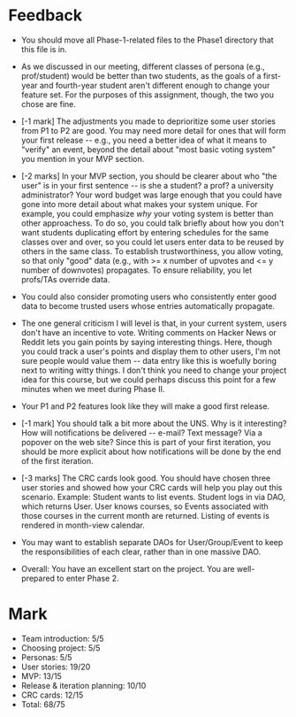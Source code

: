 # Feedback

* You should move all Phase-1-related files to the Phase1 directory that this file is in.

* As we discussed in our meeting, different classes of persona (e.g., prof/student) would be better than two students, as the goals of a first-year and fourth-year student aren't different enough to change your feature set. For the purposes of this assignment, though, the two you chose are fine.

* [-1 mark] The adjustments you made to deprioritize some user stories from P1 to P2 are good. You may need more detail for ones that will form your first release -- e.g., you need a better idea of what it means to "verify" an event, beyond the detail about "most basic voting system" you mention in your MVP section.

* [-2 marks] In your MVP section, you should be clearer about who "the user" is in your first sentence -- is she a student? a prof? a university administrator? Your word budget was large enough that you could have gone into more detail about what makes your system unique. For example, you could emphasize *why* your voting system is better than other approachess. To do so, you could talk briefly about how you don't want students duplicating effort by entering schedules for the same classes over and over, so you could let users enter data to be reused by others in the same class. To establish trustworthiness, you allow voting, so that only "good" data (e.g., with >= x number of upvotes and <= y number of downvotes) propagates. To ensure reliability, you let profs/TAs override data.

* You could also consider promoting users who consistently enter good data to become trusted users whose entries automatically propagate.

* The one general criticism I will level is that, in your current system, users don't have an incentive to vote. Writing comments on Hacker News or Reddit lets you gain points by saying interesting things. Here, though you could track a user's points and display them to other users, I'm not sure people would value them -- data entry like this is woefully boring next to writing witty things. I don't think you need to change your project idea for this course, but we could perhaps discuss this point for a few minutes when we meet during Phase II.

* Your P1 and P2 features look like they will make a good first release.

* [-1 mark] You should talk a bit more about the UNS. Why is it interesting? How will notifications be delivered -- e-mail? Text message? Via a popover on the web site? Since this is part of your first iteration, you should be more explicit about how notifications will be done by the end of the first iteration.

* [-3 marks] The CRC cards look good. You should have chosen three user stories and showed how your CRC cards will help you play out this scenario. Example: Student wants to list events. Student logs in via DAO, which returns User. User knows courses, so Events associated with those courses in the current month are returned. Listing of events is rendered in month-view calendar.

* You may want to establish separate DAOs for User/Group/Event to keep the responsibilities of each clear, rather than in one massive DAO.

* Overall: You have an excellent start on the project. You are well-prepared to enter Phase 2.

# Mark

* Team introduction: 5/5
* Choosing project: 5/5
* Personas: 5/5
* User stories: 19/20
* MVP: 13/15
* Release & iteration planning: 10/10
* CRC cards: 12/15
* Total: 68/75
